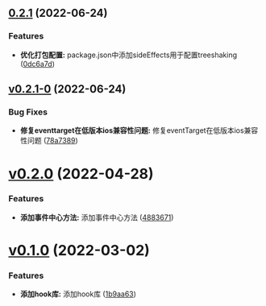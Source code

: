 ## [0.2.1](https://github.com/qinshixixing/fortissimo/compare/hook/v0.2.1-0...hook/0.2.1) (2022-06-24)


### Features

* **优化打包配置:** package.json中添加sideEffects用于配置treeshaking ([0dc6a7d](https://github.com/qinshixixing/fortissimo/commit/0dc6a7dfdb719ef0e666daff6ce13d28ce4043fb))



## [v0.2.1-0](https://github.com/qinshixixing/fortissimo/compare/hook/v0.2.0...hook/v0.2.1-0) (2022-06-24)


### Bug Fixes

* **修复eventtarget在低版本ios兼容性问题:** 修复eventTarget在低版本ios兼容性问题 ([78a7389](https://github.com/qinshixixing/fortissimo/commit/78a738919f9404fb12ddc68b893f17599fc53413))



# [v0.2.0](https://github.com/qinshixixing/fortissimo/compare/hook/v0.1.0...hook/v0.2.0) (2022-04-28)


### Features

* **添加事件中心方法:** 添加事件中心方法 ([4883671](https://github.com/qinshixixing/fortissimo/commit/488367125850759463e77fc3ef24f5d5802086db))



# [v0.1.0](https://github.com/qinshixixing/fortissimo/compare/1b9aa639d1697945563004ea742dd51c867a794d...hook/v0.1.0) (2022-03-02)


### Features

* **添加hook库:** 添加hook库 ([1b9aa63](https://github.com/qinshixixing/fortissimo/commit/1b9aa639d1697945563004ea742dd51c867a794d))



